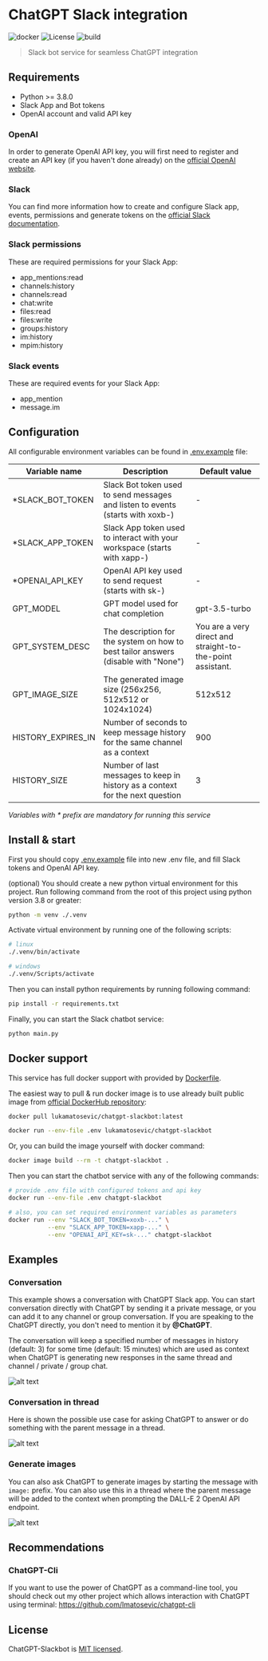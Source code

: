 # ChatGPT Slack integration

![docker](https://img.shields.io/docker/v/lukamatosevic/chatgpt-slackbot)
![License](https://img.shields.io/github/license/lmatosevic/chatgpt-slackbot)
![build](https://img.shields.io/badge/build-passing-brightgreen)

> Slack bot service for seamless ChatGPT integration

## Requirements

* Python >= 3.8.0
* Slack App and Bot tokens
* OpenAI account and valid API key

### OpenAI

In order to generate OpenAI API key, you will first need to register and create an API key (if you haven't done already)
on the [official OpenAI website](https://platform.openai.com/account/api-keys).

### Slack

You can find more information how to create and configure Slack app, events, permissions and generate tokens on
the [official Slack documentation](https://api.slack.com/authentication/basics).

### Slack permissions

These are required permissions for your Slack App:

* app_mentions:read
* channels:history
* channels:read
* chat:write
* files:read
* files:write
* groups:history
* im:history
* mpim:history

### Slack events

These are required events for your Slack App:

* app_mention
* message.im

## Configuration

All configurable environment variables can be found in [.env.example](.env.example) file:

| Variable name      | Description                                                                        | Default value                                              |
|--------------------|------------------------------------------------------------------------------------|------------------------------------------------------------|
| *SLACK_BOT_TOKEN   | Slack Bot token used to send messages and listen to events (starts with xoxb-)     | -                                                          |
| *SLACK_APP_TOKEN   | Slack App token used to interact with your workspace (starts with xapp-)           | -                                                          |
| *OPENAI_API_KEY    | OpenAI API key used to send request (starts with sk-)                              | -                                                          |
| GPT_MODEL          | GPT model used for chat completion                                                 | gpt-3.5-turbo                                              |
| GPT_SYSTEM_DESC    | The description for the system on how to best tailor answers (disable with "None") | You are a very direct and straight-to-the-point assistant. |
| GPT_IMAGE_SIZE     | The generated image size (256x256, 512x512 or 1024x1024)                           | 512x512                                                    |
| HISTORY_EXPIRES_IN | Number of seconds to keep message history for the same channel as a context        | 900                                                        |
| HISTORY_SIZE       | Number of last messages to keep in history as a context for the next question      | 3                                                          |

_Variables with * prefix are mandatory for running this service_

## Install & start

First you should copy [.env.example](.env.example) file into new .env file, and fill Slack tokens and OpenAI API key.

(optional) You should create a new python virtual environment for this project. Run following command from the root
of this project using python version 3.8 or greater:

```sh
python -m venv ./.venv
```

Activate virtual environment by running one of the following scripts:

```sh
# linux
./.venv/bin/activate

# windows
./.venv/Scripts/activate
```

Then you can install python requirements by running following command:

```sh
pip install -r requirements.txt
```

Finally, you can start the Slack chatbot service:

```sh
python main.py
```

## Docker support

This service has full docker support with provided by [Dockerfile](Dockerfile).

The easiest way to pull & run docker image is to use already built public image
from [official DockerHub repository](https://hub.docker.com/repository/docker/lukamatosevic/chatgpt-slackbot):

```sh
docker pull lukamatosevic/chatgpt-slackbot:latest

docker run --env-file .env lukamatosevic/chatgpt-slackbot
```

Or, you can build the image yourself with docker command:

```sh
docker image build --rm -t chatgpt-slackbot .
```

Then you can start the chatbot service with any of the following commands:

```sh
# provide .env file with configured tokens and api key
docker run --env-file .env chatgpt-slackbot

# also, you can set required environment variables as parameters
docker run --env "SLACK_BOT_TOKEN=xoxb-..." \
           --env "SLACK_APP_TOKEN=xapp-..." \
           --env "OPENAI_API_KEY=sk-..." chatgpt-slackbot
```

## Examples

### Conversation

This example shows a conversation with ChatGPT Slack app. You can start conversation directly with ChatGPT by sending it
a private message, or you can add it to any channel or group conversation. If you are speaking to the ChatGPT directly,
you don't need to mention it by **@ChatGPT**.

The conversation will keep a specified number of messages in history (default: 3) for some time (default: 15 minutes)
which are used as context when ChatGPT is generating new responses in the same thread and channel / private / group
chat.

![alt text](https://github.com/lmatosevic/chatgpt-slackbot/blob/main/resources/chatgpt-slackbot-conversation.png?raw=true)

### Conversation in thread

Here is shown the possible use case for asking ChatGPT to answer or do something with the parent message in a thread.

![alt text](https://github.com/lmatosevic/chatgpt-slackbot/blob/main/resources/chatgpt-slackbot-thread.png?raw=true)

### Generate images

You can also ask ChatGPT to generate images by starting the message with `image:` prefix. You can also use this in a
thread where the parent message will be added to the context when prompting the DALL-E 2 OpenAI API endpoint.

![alt text](https://github.com/lmatosevic/chatgpt-slackbot/blob/main/resources/chatgpt-slackbot-image.png?raw=true)

## Recommendations

### ChatGPT-Cli

If you want to use the power of ChatGPT as a command-line tool, you should check out my other project which
allows interaction with ChatGPT using terminal: https://github.com/lmatosevic/chatgpt-cli

## License

ChatGPT-Slackbot is [MIT licensed](LICENSE).